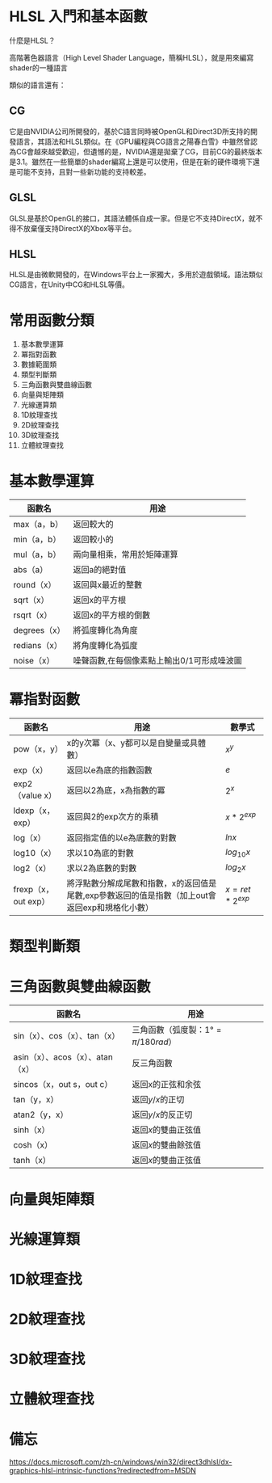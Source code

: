# HLSL 入門和基本函數
什麼是HLSL？

高階著色器語言（High Level Shader Language，簡稱HLSL），就是用來編寫shader的一種語言

類似的語言還有：

## CG
它是由NVIDIA公司所開發的，基於C語言同時被OpenGL和Direct3D所支持的開發語言，其語法和HLSL類似。在《GPU編程與CG語言之陽春白雪》中雖然曾認為CG會越來越受歡迎，但遺憾的是，NVIDIA還是拋棄了CG，目前CG的最終版本是3.1。雖然在一些簡單的shader編寫上還是可以使用，但是在新的硬件環境下還是可能不支持，且對一些新功能的支持較差。

## GLSL
GLSL是基於OpenGL的接口，其語法體係自成一家。但是它不支持DirectX，就不得不放棄僅支持DirectX的Xbox等平台。

## HLSL
HLSL是由微軟開發的，在Windows平台上一家獨大，多用於遊戲領域。語法類似CG語言，在Unity中CG和HLSL等價。

# 常用函數分類
1. 基本數學運算
2. 冪指對函數
3. 數據範圍類
4. 類型判斷類
5. 三角函數與雙曲線函數
6. 向量與矩陣類
7. 光線運算類
8. 1D紋理查找
9. 2D紋理查找
10. 3D紋理查找
11. 立體紋理查找

# 基本數學運算
| 函數名 | 用途
|------	|-------
| max（a，b） | 返回較大的 |
| min（a，b） |	返回較小的 |
| mul（a，b） | 兩向量相乘，常用於矩陣運算 |
| abs（a）	  | 返回a的絕對值 |
| round（x）  | 返回與x最近的整數 |
| sqrt（x）	  | 返回x的平方根 |
| rsqrt（x）  | 返回x的平方根的倒數 |
| degrees（x）| 將弧度轉化為角度 |
| redians（x）| 將角度轉化為弧度 |
| noise（x）  | 噪聲函數,在每個像素點上輸出0/1可形成噪波圖 |

# 冪指對函數
| 函數名 | 用途 | 數學式
|------	|------- |-------
| pow（x，y） | x的y次冪（x、y都可以是自變量或具體數）| $x^{y}$ |
| exp（x）| 返回以e為底的指數函數 | $e$ |
| exp2（value x）|	返回以2為底，x為指數的冪 | $2^{x}$ |
| ldexp（x，exp）|	返回與2的exp次方的乘積 | $x*2^{exp}$ |
| log（x）|	返回指定值的以e為底數的對數 | $lnx$ |
| log10（x）| 求以10為底的對數 | $log_{10}x$ |
| log2（x）	| 求以2為底數的對數 | $log_{2}x$ |
| frexp（x，out exp）|	將浮點數分解成尾數和指數，x的返回值是尾數,exp參數返回的值是指數（加上out會返回exp和規格化小數）| $x=ret*2^{exp}$ |

# 類型判斷類

# 三角函數與雙曲線函數
| 函數名 | 用途 
|------	|------- 
|sin（x）、cos（x）、tan（x）|三角函數（弧度製：$1°=π/180 rad$）
|asin（x）、acos（x）、atan（x）|	反三角函數
|sincos（x，out s，out c）|	返回x的正弦和余弦
|tan（y，x）|	返回$y/x$的正切
|atan2（y，x）|	返回$y/x$的反正切
|sinh（x）|	返回$x$的雙曲正弦值
|cosh（x）|	返回$x$的雙曲餘弦值
|tanh（x）|	返回$x$的雙曲正弦值

# 向量與矩陣類


# 光線運算類

# 1D紋理查找

# 2D紋理查找

# 3D紋理查找

# 立體紋理查找

# 備忘
https://docs.microsoft.com/zh-cn/windows/win32/direct3dhlsl/dx-graphics-hlsl-intrinsic-functions?redirectedfrom=MSDN